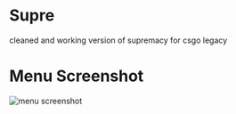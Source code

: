 # Supre
cleaned and working version of supremacy for csgo legacy <br>
# Menu Screenshot
![menu screenshot](/../../../../rabbitfishy/supre/blob/main/screenshot/supremacy%20menu.PNG)
